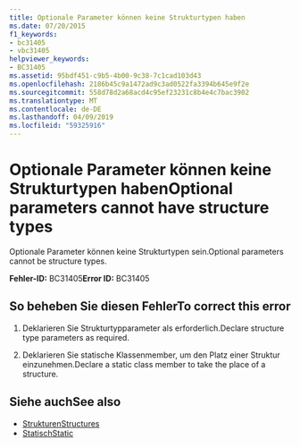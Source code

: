 ```yaml
---
title: Optionale Parameter können keine Strukturtypen haben
ms.date: 07/20/2015
f1_keywords:
- bc31405
- vbc31405
helpviewer_keywords:
- BC31405
ms.assetid: 95bdf451-c9b5-4b00-9c38-7c1cad103d43
ms.openlocfilehash: 2186b45c9a1472ad9c3ad0522fa3394b645e9f2e
ms.sourcegitcommit: 558d78d2a68acd4c95ef23231c8b4e4c7bac3902
ms.translationtype: MT
ms.contentlocale: de-DE
ms.lasthandoff: 04/09/2019
ms.locfileid: "59325916"
---
```

# <a name="optional-parameters-cannot-have-structure-types"></a><span data-ttu-id="a8b2a-102">Optionale Parameter können keine Strukturtypen haben</span><span class="sxs-lookup"><span data-stu-id="a8b2a-102">Optional parameters cannot have structure types</span></span>
<span data-ttu-id="a8b2a-103">Optionale Parameter können keine Strukturtypen sein.</span><span class="sxs-lookup"><span data-stu-id="a8b2a-103">Optional parameters cannot be structure types.</span></span>  
  
 <span data-ttu-id="a8b2a-104">**Fehler-ID:** BC31405</span><span class="sxs-lookup"><span data-stu-id="a8b2a-104">**Error ID:** BC31405</span></span>  
  
## <a name="to-correct-this-error"></a><span data-ttu-id="a8b2a-105">So beheben Sie diesen Fehler</span><span class="sxs-lookup"><span data-stu-id="a8b2a-105">To correct this error</span></span>  
  
1. <span data-ttu-id="a8b2a-106">Deklarieren Sie Strukturtypparameter als erforderlich.</span><span class="sxs-lookup"><span data-stu-id="a8b2a-106">Declare structure type parameters as required.</span></span>  
  
2. <span data-ttu-id="a8b2a-107">Deklarieren Sie statische Klassenmember, um den Platz einer Struktur einzunehmen.</span><span class="sxs-lookup"><span data-stu-id="a8b2a-107">Declare a static class member to take the place of a structure.</span></span>  
  
## <a name="see-also"></a><span data-ttu-id="a8b2a-108">Siehe auch</span><span class="sxs-lookup"><span data-stu-id="a8b2a-108">See also</span></span>

- [<span data-ttu-id="a8b2a-109">Strukturen</span><span class="sxs-lookup"><span data-stu-id="a8b2a-109">Structures</span></span>](../../visual-basic/programming-guide/language-features/data-types/structures.md)
- [<span data-ttu-id="a8b2a-110">Statisch</span><span class="sxs-lookup"><span data-stu-id="a8b2a-110">Static</span></span>](../../visual-basic/language-reference/modifiers/static.md)
